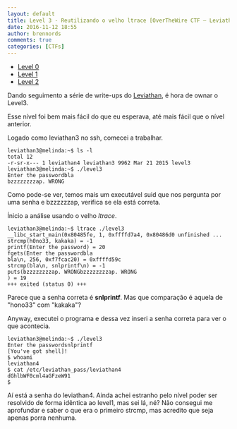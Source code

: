 ```yaml
---
layout: default
title: Level 3 - Reutilizando o velho ltrace [OverTheWire CTF – Leviathan] write-up
date: 2016-11-12 18:55
author: brennords
comments: true
categories: [CTFs]
---
```

<ul>
    <li><a href="https://brenn0.wordpress.com/2016/11/02/level-1-overthewire-ctf-leviathan-write-up/">Level 0</a></li>
    <li><a href="https://brenn0.wordpress.com/2016/11/02/level-1-overthewire-ctf-leviathan-write-up/">Level 1</a></li>
    <li><a href="https://brenn0.wordpress.com/2016/11/06/level-2-overthewire-ctf-leviathan-write-up/">Level 2</a></li>
</ul>

Dando seguimento a série de write-ups do <a href="http://overthewire.org/wargames/leviathan/">Leviathan</a>, é hora de ownar o Level3.

Esse nível foi bem mais fácil do que eu esperava, até mais fácil que o nível anterior.

Logado como leviathan3 no ssh, comecei a trabalhar.

```
leviathan3@melinda:~$ ls -l
total 12
-r-sr-x--- 1 leviathan4 leviathan3 9962 Mar 21 2015 level3
leviathan3@melinda:~$ ./level3
Enter the passwordbla
bzzzzzzzzap. WRONG
```

Como pode-se ver, temos mais um executável suid que nos pergunta por uma senha e bzzzzzzap, verifica se ela está correta.

Ínicio a análise usando o velho <em>ltrace</em>.

```
leviathan3@melinda:~$ ltrace ./level3
__libc_start_main(0x80485fe, 1, 0xffffd7a4, 0x80486d0 unfinished ...
strcmp(h0no33, kakaka) = -1
printf(Enter the password) = 20
fgets(Enter the passwordbla
bla\n, 256, 0xf7fcac20) = 0xffffd59c
strcmp(bla\n, snlprintf\n) = -1
puts(bzzzzzzzzap. WRONGbzzzzzzzzap. WRONG
) = 19
+++ exited (status 0) +++
```

Parece que a senha correta é <strong>snlprintf</strong>. Mas que comparação é aquela de "hono33" com "kakaka"?

Anyway, executei o programa e dessa vez inseri a senha correta para ver o que acontecia.

```
leviathan3@melinda:~$ ./level3
Enter the passwordsnlprintf
[You've got shell]!
$ whoami
leviathan4
$ cat /etc/leviathan_pass/leviathan4
dGhlbWF0cml4aGFzeW91
$
```

Aí está a senha do leviathan4. Ainda achei estranho pelo nível poder ser resolvido de forma idêntica ao level1, mas sei lá, né? Não consegui me aprofundar e saber o que era o primeiro strcmp, mas acredito que seja apenas porra nenhuma.


